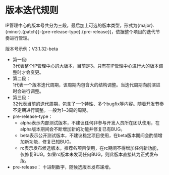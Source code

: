 # 版本迭代规则
IP管理中心的版本号共分为三段，最后加上可选的版本类型，形式为{major}.{minor}.{patch}[-{pre-release-type}.{pre-release}]，依据整个项目的迭代节奏进行管理。

版本号示例：V3.1.32-beta

* 第一段:  
    3代表整个IP管理中心的大版本，目前是3。只有在IP管理中心进行大的版本调整时才会变更。
* 第二段：  
    1代表一个版本迭代周期，该周期内包含大的结构调整。当迭代周期向前演进时会进行调整。
* 第三段：  
    32代表当前的迭代周期，包含了一个特性、多个bugfix等内容。随着开发节奏不定期进行调整。一般为1~3周的周期。
* pre-release-type：
    - alpha表示内部测试版本，不建议任何非参与开发人员所在团队使用，在alpha版本期间会不断增加新的功能并修复已有BUG。
    - beta表示公开测试版本，不建议稳定项目使用，在beta版本期间会酌情增加新功能，修复已知BUG。
    - rc表示发布候选版本，推荐各项目使用，在rc期间不得增加任何新功能，仅修复BUG。如果rc版本未发现任何BUG，则此版本直接转为正式发布版。
* pre-release：
    十进制数字，随候选版本发布递增。
